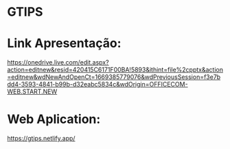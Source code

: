 # GTIPS

# Link Apresentação: 
https://onedrive.live.com/edit.aspx?action=editnew&resid=420415C6171F00BA!5893&ithint=file%2cpptx&action=editnew&wdNewAndOpenCt=1669385779076&wdPreviousSession=f3e7bdd4-3593-4841-b99b-d32eabc5834c&wdOrigin=OFFICECOM-WEB.START.NEW

# Web Aplication: 
https://gtips.netlify.app/
